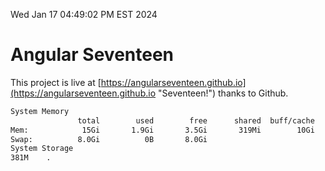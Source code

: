 Wed Jan 17 04:49:02 PM EST 2024

# Angular Seventeen


This project is live at [https://angularseventeen.github.io](https://angularseventeen.github.io "Seventeen!") thanks to Github.

```bash
System Memory
               total        used        free      shared  buff/cache   available
Mem:            15Gi       1.9Gi       3.5Gi       319Mi        10Gi        13Gi
Swap:          8.0Gi          0B       8.0Gi
System Storage
381M	.
```
```bash
